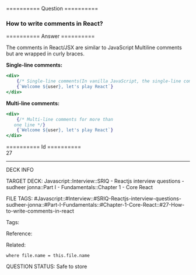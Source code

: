 ========== Question ==========  

### How to write comments in React?  

========== Answer ==========  

The comments in React/JSX are similar to JavaScript Multiline comments but are wrapped in curly braces.

**Single-line comments:**

```jsx
<div>
    {/* Single-line comments(In vanilla JavaScript, the single-line comments are represented by double slash(//)) */}
    {`Welcome ${user}, let's play React`}
</div>
```

**Multi-line comments:**

```jsx
<div>
    {/* Multi-line comments for more than
   one line */}
    {`Welcome ${user}, let's play React`}
</div>
```

========== Id ==========  
27

---

DECK INFO

TARGET DECK: Javascript::Interview::SRIQ - Reactjs interview questions - sudheer jonna::Part I - Fundamentals::Chapter 1 - Core React

FILE TAGS: #Javascript::#Interview::#SRIQ-Reactjs-interview-questions-sudheer-jonna::#Part-I-Fundamentals::#Chapter-1-Core-React::#27-How-to-write-comments-in-react

Tags:

Reference:

Related:

```dataview
where file.name = this.file.name
```

QUESTION STATUS: Safe to store
